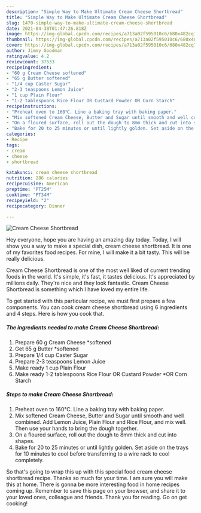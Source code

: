 ```yaml
---
description: "Simple Way to Make Ultimate Cream Cheese Shortbread"
title: "Simple Way to Make Ultimate Cream Cheese Shortbread"
slug: 1470-simple-way-to-make-ultimate-cream-cheese-shortbread
date: 2021-04-30T01:47:26.818Z
image: https://img-global.cpcdn.com/recipes/a713a02f595010c6/680x482cq70/cream-cheese-shortbread-recipe-main-photo.jpg
thumbnail: https://img-global.cpcdn.com/recipes/a713a02f595010c6/680x482cq70/cream-cheese-shortbread-recipe-main-photo.jpg
cover: https://img-global.cpcdn.com/recipes/a713a02f595010c6/680x482cq70/cream-cheese-shortbread-recipe-main-photo.jpg
author: Jimmy Goodman
ratingvalue: 4.2
reviewcount: 37533
recipeingredient:
- "60 g Cream Cheese softened"
- "65 g Butter softened"
- "1/4 cup Caster Sugar"
- "2-3 teaspoons Lemon Juice"
- "1 cup Plain Flour"
- "1-2 tablespoons Rice Flour OR Custard Powder OR Corn Starch"
recipeinstructions:
- "Preheat oven to 160℃. Line a baking tray with baking paper."
- "Mix softened Cream Cheese, Butter and Sugar until smooth and well combined. Add Lemon Juice, Plain Flour and Rice Flour, and mix well. Then use your hands to bring the dough together."
- "On a floured surface, roll out the dough to 8mm thick and cut into shapes."
- "Bake for 20 to 25 minutes or until lightly golden. Set aside on the trays for 10 minutes to cool before transferring to a wire rack to cool completely."
categories:
- Recipe
tags:
- cream
- cheese
- shortbread

katakunci: cream cheese shortbread 
nutrition: 286 calories
recipecuisine: American
preptime: "PT25M"
cooktime: "PT34M"
recipeyield: "2"
recipecategory: Dinner

---
```



![Cream Cheese Shortbread](https://img-global.cpcdn.com/recipes/a713a02f595010c6/680x482cq70/cream-cheese-shortbread-recipe-main-photo.jpg)

Hey everyone, hope you are having an amazing day today. Today, I will show you a way to make a special dish, cream cheese shortbread. It is one of my favorites food recipes. For mine, I will make it a bit tasty. This will be really delicious.



Cream Cheese Shortbread is one of the most well liked of current trending foods in the world. It's simple, it's fast, it tastes delicious. It's appreciated by millions daily. They're nice and they look fantastic. Cream Cheese Shortbread is something which I have loved my entire life.


To get started with this particular recipe, we must first prepare a few components. You can cook cream cheese shortbread using 6 ingredients and 4 steps. Here is how you cook that.

<!--inarticleads1-->

##### The ingredients needed to make Cream Cheese Shortbread:

1. Prepare 60 g Cream Cheese *softened
1. Get 65 g Butter *softened
1. Prepare 1/4 cup Caster Sugar
1. Prepare 2-3 teaspoons Lemon Juice
1. Make ready 1 cup Plain Flour
1. Make ready 1-2 tablespoons Rice Flour OR Custard Powder *OR Corn Starch




<!--inarticleads2-->

##### Steps to make Cream Cheese Shortbread:

1. Preheat oven to 160℃. Line a baking tray with baking paper.
1. Mix softened Cream Cheese, Butter and Sugar until smooth and well combined. Add Lemon Juice, Plain Flour and Rice Flour, and mix well. Then use your hands to bring the dough together.
1. On a floured surface, roll out the dough to 8mm thick and cut into shapes.
1. Bake for 20 to 25 minutes or until lightly golden. Set aside on the trays for 10 minutes to cool before transferring to a wire rack to cool completely.




So that's going to wrap this up with this special food cream cheese shortbread recipe. Thanks so much for your time. I am sure you will make this at home. There is gonna be more interesting food in home recipes coming up. Remember to save this page on your browser, and share it to your loved ones, colleague and friends. Thank you for reading. Go on get cooking!
